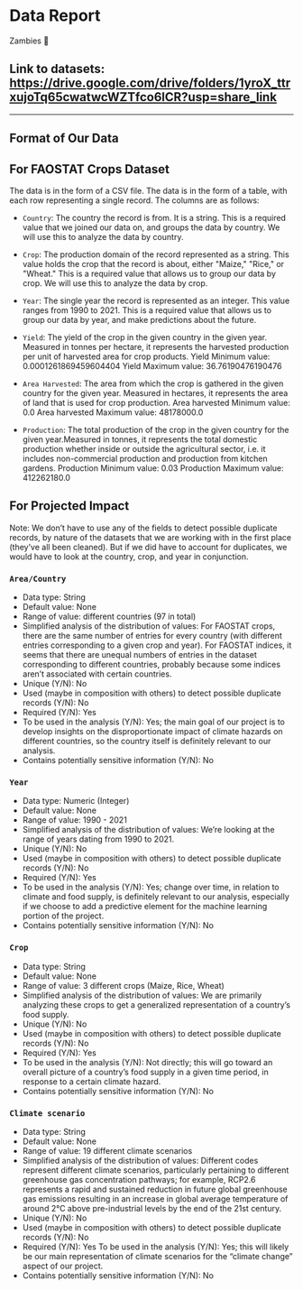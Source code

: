 # Data Report
Zambies 🧟

## Link to datasets: https://drive.google.com/drive/folders/1yroX_ttrxujoTq65cwatwcWZTfco6lCR?usp=share_link

----------------------------------------------------------------------------
## Format of Our Data
## For FAOSTAT Crops Dataset
The data is in the form of a CSV file. The data is in the form of a table, with each row representing a single record. The columns are as follows:
* `Country`: The country the record is from. It is a string. This is a required value that we joined our data on, and groups the data by country. We will use this to analyze the data by country.
* `Crop`: The production domain of the record represented as a string. This value holds the crop that the record is about, either "Maize," "Rice," or "Wheat." This is a required value that allows us to group our data by crop. We will use this to analyze the data by crop.
* `Year`: The single year the record is represented as an integer. This value ranges from 1990 to 2021. This is a required value that allows us to group our data by year, and make predictions about the future. 
* `Yield`: The yield of the crop in the given country in the given year. Measured in tonnes per hectare, it represents the harvested production per unit of harvested area for crop products.
Yield Minimum value: 0.0001261869459604404
Yield Maximum value: 36.76190476190476


* `Area Harvested`: The area from which the crop is gathered in the given country for the given year. Measured in hectares, it represents the area of land that is used for crop production.
Area harvested Minimum value: 0.0
Area harvested Maximum value: 48178000.0
* `Production`: The total production of the crop in the given country for the given year.Measured in tonnes, it represents the total domestic production whether inside or outside the agricultural sector, i.e. it includes non-commercial production and production from kitchen gardens.
Production Minimum value: 0.03
Production Maximum value: 412262180.0

## For Projected Impact
Note:
We don’t have to use any of the fields to detect possible duplicate records, by nature of the datasets that we are working with in the first place (they’ve all been cleaned). But if we did have to account for duplicates, we would have to look at the country, crop, and year in conjunction.

### `Area/Country`
* Data type: String
* Default value: None
* Range of value: different countries (97 in total)
* Simplified analysis of the distribution of values: For FAOSTAT crops, there are the same number of entries for every country (with different entries corresponding to a given crop and year). For FAOSTAT indices, it seems that there are unequal numbers of entries in the dataset corresponding to different countries, probably because some indices aren’t associated with certain countries.
* Unique (Y/N): No
* Used (maybe in composition with others) to detect possible duplicate records (Y/N): No
* Required (Y/N): Yes
* To be used in the analysis (Y/N): Yes; the main goal of our project is to develop insights on the disproportionate impact of climate hazards on different countries, so the country itself is definitely relevant to our analysis.
* Contains potentially sensitive information (Y/N): No

### `Year`
* Data type: Numeric (Integer)
* Default value: None
* Range of value: 1990 - 2021
* Simplified analysis of the distribution of values: We’re looking at the range of years dating from 1990 to 2021.
* Unique (Y/N): No
* Used (maybe in composition with others) to detect possible duplicate records (Y/N): No
* Required (Y/N): Yes
* To be used in the analysis (Y/N): Yes; change over time, in relation to climate and food supply, is definitely relevant to our analysis, especially if we choose to add a predictive element for the machine learning portion of the project.
* Contains potentially sensitive information (Y/N): No

### `Crop`
* Data type: String
* Default value: None
* Range of value: 3 different crops (Maize, Rice, Wheat)
* Simplified analysis of the distribution of values: We are primarily analyzing these crops to get a generalized representation of a country’s food supply.
* Unique (Y/N): No
* Used (maybe in composition with others) to detect possible duplicate records (Y/N): No
* Required (Y/N): Yes
* To be used in the analysis (Y/N): Not directly; this will go toward an overall picture of a country’s food supply in a given time period, in response to a certain climate hazard.
* Contains potentially sensitive information (Y/N): No

### `Climate scenario`
* Data type: String
* Default value: None
* Range of value: 19 different climate scenarios
* Simplified analysis of the distribution of values: Different codes represent different climate scenarios, particularly pertaining to different greenhouse gas concentration pathways; for example, RCP2.6 represents a rapid and sustained reduction in future global greenhouse gas emissions resulting in an increase in global average temperature of around 2°C above pre-industrial levels by the end of the 21st century.
* Unique (Y/N): No
* Used (maybe in composition with others) to detect possible duplicate records (Y/N): No
* Required (Y/N): Yes
To be used in the analysis (Y/N): Yes; this will likely be our main representation of climate scenarios for the “climate change” aspect of our project.
* Contains potentially sensitive information (Y/N): No
